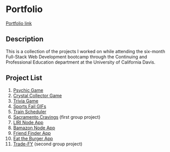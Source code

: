 # Portfolio

[Portfolio link](https://jenniferhjones.github.io/)

## Description
This is a collection of the projects I worked on while attending the six-month Full-Stack Web Development bootcamp through the Continuing and Professional Education department at the University of California Davis. 

## Project List
1. [Psychic Game](http://github.com/JenniferHJones/jenniferhjones.github.io/tree/master/projects/psychic)
2. [Crystal Collector Game](http://github.com/JenniferHJones/jenniferhjones.github.io/tree/master/projects/crystal)
3. [Trivia Game](http://github.com/JenniferHJones/jenniferhjones.github.io/tree/master/projects/trivia)
4. [Sports Fail GIFs](http://github.com/JenniferHJones/jenniferhjones.github.io/tree/master/projects/giphy)
5. [Train Scheduler](http://github.com/JenniferHJones/jenniferhjones.github.io/tree/master/projects/train)
6. [Sacramento Cravings](http://github.com/JenniferHJones/jenniferhjones.github.io/tree/master/projects/Sacramento_Cravings) (first group project)
7. [LIRI Node App](http://github.com/JenniferHJones/jenniferhjones.github.io/tree/master/projects/liri)
8. [Bamazon Node App](http://github.com/JenniferHJones/jenniferhjones.github.io/tree/master/projects/bamazon)
9. [Friend Finder App](https://github.com/JenniferHJones/jenniferhjones.github.io/tree/master/projects/friend_finder)
10. [Eat the Burger App](https://github.com/JenniferHJones/jenniferhjones.github.io/tree/master/projects/burger)
11. [Trade-FY](https://github.com/JenniferHJones/jenniferhjones.github.io/tree/master/projects/Trade-FY) (second group project)